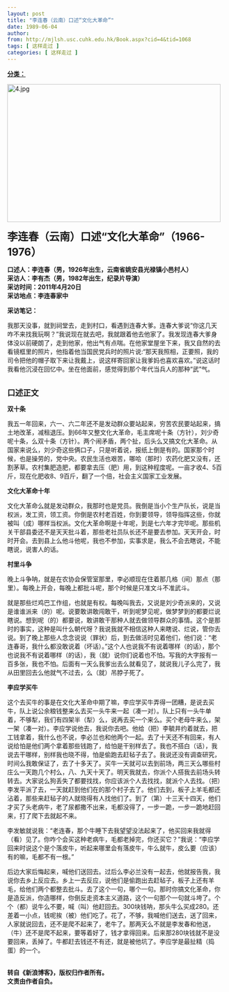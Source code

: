 ```yaml
---
layout: post
title: "李连春（云南）口述“文化大革命”"
date: 1989-06-04
author: 
from: http://mjlsh.usc.cuhk.edu.hk/Book.aspx?cid=4&tid=1068
tags: [ 这样走过 ]
categories: [ 这样走过 ]
---
```


<div style="margin: 15px 10px 10px 0px;">
 <div>
  <span id="ctl00_ContentPlaceHolder1_chapter1_SubjectLabel" style="font-weight:bold;text-decoration:underline;">
   分类：
  </span>
 </div>
 <p>
  <img align="top" alt="4.jpg" border="0" height="316" src="http://mjlsh.usc.cuhk.edu.hk/medias/contents/1068/4.jpg" width="490"/>
 </p>
 <p>
  <strong>
   <font size="5">
    李连春（云南）口述“文化大革命”（1966-1976）
   </font>
  </strong>
 </p>
 <p>
  <strong>
   口述人：李连春（男，1926年出生，云南省姚安县光禄镇小邑村人）
   <br/>
   采访人：李有杰（男，1982年出生，纪录片导演）
   <br/>
   采访时间：2011年4月20日
   <br/>
   采访地点：李连春家中
  </strong>
 </p>
 <p>
  <strong>
   采访笔记：
  </strong>
 </p>
 <p>
  我那天没事，就到祠堂去，走到村口，看遇到连春大爹。连春大爹说“你这几天咋不来找我玩啊？”我说现在就去吧，我就跟着他去他家了。我发现连春大爹身体没以前硬朗了，走到他家，他出气有点喘。在他家堂屋坐下来，我又自然的去看镜框里的照片，他指着他当国民党兵时的照片说:“那天我照相，正要照，我的司令把他的帽子取下来让我戴上，说这样寄回家让我爹妈也喜欢喜欢。”说这话时我看他沉浸在回忆中。坐在他面前，感觉得到那个年代当兵人的那种“武”气。
 </p>
 <p>
  <br/>
  <strong>
   <font size="4">
    口述正文
   </font>
  </strong>
 </p>
 <p>
  <strong>
   双十条
  </strong>
 </p>
 <p>
  我五一年回来，六一、六二年还不是发动群众要站起来，穷苦农民要站起来，搞土地改革，减租退压。到66年又整文化大革命，毛主席呢十条（方针），刘少奇呢十条，么双十条（方针）。两个闹矛盾，两个扯，后头么又搞文化大革命。从国家来说么，刘少奇这些俩口子，只是听着说，报纸上倒是有的。国家那个时候，也是操劳的，党中央。农民生活也艰苦，哪哈（那时）农药化肥又没有，还割茅草。农村集肥造肥，都要拿去压（肥）用，到这种程度呢。一亩才收4、5百斤，现在化肥收8、9百斤，翻了一个倍，社会主义国家工业发展。
 </p>
 <p>
  <strong>
   文化大革命十年
  </strong>
 </p>
 <p>
  文化大革命么就是发动群众，我那时也是党员。我倒是当小个生产队长，说是当权派，发工资，领工资。你倒是农村老百姓，你到要领导，领导指挥这些，你就被叫（成）哪样当权派。文化大革命啊是十年呢，到是七六年才完毕呢。那些机关干部县委还不是天天批斗着，那些老社员队长还不是要去参加。天天开会，时时开会。去到县上么他斗他呢，我也不参加，实事求是，我么不会去瞎说，不能瞎说，说害人的话。
 </p>
 <p>
  <strong>
   村里斗争
  </strong>
 </p>
 <p>
  晚上斗争呐，就是在农协会保管室那里，李必顺现在住着那几格（间）那点（那里）。每晚上开会，每晚上都批斗呢，那个时候是只准文斗不准武斗。
 </p>
 <p>
  就是那些烂鸡巴工作组，也就是有权。每晚叫我去，又说是刘少奇派来的，又说是谁谁派来（的）呢。说要敢讲敢闯敢干，听到呢梦见呢，做梦梦到的都要烂说瞎说。想到呢（的）都要说，敢讲敢干那种人就去做领导群众的事情。这个是那时的事实，这种是叫什么朝代呀？我说我就不相信这种人来瞎说、烂说，管你去说。到了晚上那些人念念说说（罪状）后，到去做活时见着他们，他们说：“老连春哥，我什么都没敢说着（坏话）。”这个人也说我不有说着哪样（的话），那个也说我不有说着哪样（的话），我（就）说你们说着也不怕。写我的大字报有一百多张，我也不怕。后面有一天么我爹出去么就看见了，就说我儿子么完了，我从田里回去么他就气不过去，么（就）吊脖子死了。
 </p>
 <p>
  <strong>
   李应学买牛
  </strong>
 </p>
 <p>
  这个去买牛的事是在文化大革命中期了嘛，李应学买牛弄得一团糟，是说去买牛，队上说公余粮钱整来么去买一头牛来一起（凑一对）。队上只有一头牛单着，不够犁，我们有四架半（犁）么，说再去买一个来么。买个老母牛来么，架一架（凑一对）。李应学说他去，我说你去吧。他给（把）李毓井约着就去，把工钱拿着，我什么也不说，李必兰也和他两个一起。去了十天还不有回来，有人说给怕是他们两个拿着那些钱跑了，给怕是干别样去了。我也不搭白（话），我说去干哪样，别样我也晓不得，怕是偷跑去赶毡子去了。我说还没有调查研究，时间么我敢保证了，去了十多天了。买牛一天就可以去到前场，两三天么哪些村庄么一天跑几个村么，八、九天十天了。明天我就去，你派个人搭我去前场头转转去。大家说么狗丢失了都要找找，你应该派个人去找找，就派个人去找。（把）李发平派了去，一天就赶到他们在的那个村子去了。他们去到，板子上羊毛都还沾着，那些来赶毡子的人就晓得有人找他们了。到了（第）十三天十四天，他们才买了头老病牛，老了尿都撒不出来，毛都没得了，一步一跪，一步一跪地赶回来，打了爬下去就起不来。
 </p>
 <p>
  李发敏就说我：“老连春，那个牛睡下去我望望没法起来了，他买回来我就得（看）见了。你咋个会买这种老病牛，毛都老掉完，你还买它？”我说：“李应学回来时说这个是个落皮牛，听起来哪里会有落皮牛，牛么就牛，皮么要（应该）有的嘛，毛都不有一根。”
 </p>
 <p>
  后边大家后悔起来，喊他们送回去。过后么李必兰没有一起去，他就报告我，我说你去乡上反应去。乡上一去反应，说他们是偷跑出去赶毡子，板子上还有羊毛，给他们两个都整去批斗。去了这个一句，哪个一句。那时你搞文化革命，你是造反派，你造哪样，你倒反走资本主义道路，这个一句那个一句就斗垮了。个个（都）说牛么不要，喊（叫）他赶回去。300块钱呐，那头牛么买成280。还差着一小点，钱呢挨（被）他们吃了。花了，不够，我喊他们送去，送了回来，人家就说回去，还不是爬不起来了，老牛了。那两天么不就是李发春和他送，（牛）还不是爬不起来，要等着好了，钱才拿得回来。后来那280块钱就不是没要回来，丢掉了。牛都赶去钱还不有还，就是被他坑了。李应学是最扯精（捣蛋）的一个。
 </p>
 <p>
  <br/>
  <strong>
   转自《新浪博客》，版权归作者所有。
   <br/>
   文责由作者自负。
  </strong>
 </p>
</div>

